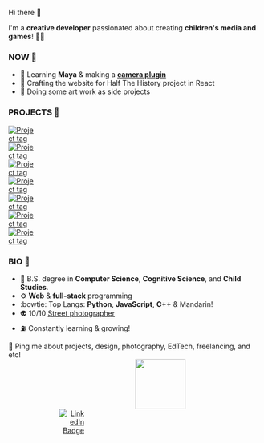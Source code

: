 Hi there 👋

I'm a **creative developer** passionated about creating **children's media and games**! 👶🏻


### NOW 🌱
- 🎦   Learning **Maya** & making a [**camera plugin**](https://github.com/irina-wang/Maya/blob/main/Projects/pyCamera.py)
- 👀  Crafting the website for Half The History project in React
- 🌈  Doing some art work as side projects 


### PROJECTS 🧤
<div align='left'>
    <div id="badges" style='width:50px;'>
      <a href="https://github.com/irina-wang/BBKeeper">
        <img src="https://img.shields.io/badge/Game-BBKeeper-orange" alt="Project tag"/>
      </a>
      <a href=" https://github.com/irina-wang/BluffingCockerel">
        <img src='https://img.shields.io/badge/Game-BluffinCCR-orange' alt="Project tag"/>
      </a>
       <a href=" https://github.com/irina-wang/d3Brush">
        <img src='https://img.shields.io/badge/Tool- D3Brush -ff69b4' alt="Project tag"/>
      </a>
       <a href="https://github.com/irina-wang/MoreThanWords">
        <img src='https://img.shields.io/badge/Mobile-MTWords-emerald' alt="Project tag"/>
      </a>
      <a href="https://github.com/irina-wang/Tufts-Joey-Tracker">
        <img src='https://img.shields.io/badge/Web-TuftsRides-skyblue' alt="Project tag"/>
      </a>
      <a href="https://github.com/irina-wang/BluffingCockerel">
        <img src='https://img.shields.io/badge/EdTech-Draw2Code-purple' alt="Project tag"/>
      </a>
      <a href=":https://github.com/irina-wang/MagicWand/blob/m ain/Wand%20save/serial_read.py">
        <img src='https://img.shields.io/badge/EdTech-MagicWand-purple' alt="Project tag"/>
      </a>
  </div>
</div>


### BIO 🍟
- 🧠  B.S. degree in **Computer Science**, **Cognitive Science**, and **Child Studies**. 
- ⚙️  **Web** & **full-stack** programming
- :bowtie: Top Langs: **Python**, **JavaScript**, **C++** & Mandarin! 
- 👽  10/10 [Street photographer](https://irina-wang.github.io/me/#photography)
- ⛽  Constantly learning & growing!



<div>
💬 Ping me about projects, design, photography, EdTech, freelancing, and etc!

<div>
  <div style='width:70%'>
    <div id="header" align="right" >
      <img src="https://media.giphy.com/media/ghoUMF4YSNVTvEiPXo/giphy.gif" width="100"/>
    </div>
  </div>
</div>


<div style='width:30%' align='right'>
    <div id="badges" style='width:50px;'>
      <a href="https://www.linkedin.com/in/mengqi-irina-wang-2290bb153/">
        <img src="https://img.shields.io/badge/LinkedIn-blue?style=for-the-badge&logo=linkedin&logoColor=white" alt="LinkedIn Badge"/>
      </a>
  </div>
</div>
</div>


<!-- [![GitHub Streak](https://github-readme-streak-stats.herokuapp.com/?user=irina-wang)](https://git.io/streak-stats) -->

<!-- [![Top Langs](https://github-readme-stats.vercel.app/api/top-langs/?username=irina-wang&layout=compact&theme=vision-friendly-dark)](https://github.com/anuraghazra/github-readme-stats) -->